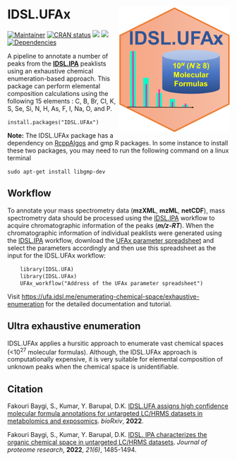 # IDSL.UFAx<img src='UFAx_educational_files/Figures/IDSL.UFAx-logo.png' width="250px" align="right" />

<!-- badges: start -->
[![Maintainer](https://img.shields.io/badge/maintainer-Sadjad_Fakouri_Baygi-blue)](https://github.com/sajfb)
[![CRAN status](https://www.r-pkg.org/badges/version/IDSL.UFAx)](https://cran.r-project.org/package=IDSL.UFAx)
![](http://cranlogs.r-pkg.org/badges/IDSL.UFAx?color=orange)
![](http://cranlogs.r-pkg.org/badges/grand-total/IDSL.UFAx?color=brightgreen)
[![Dependencies](https://tinyverse.netlify.com/badge/IDSL.UFAx)](https://cran.r-project.org/package=IDSL.UFAx)
<!-- badges: end -->

A pipeline to annotate a number of peaks from the [**IDSL.IPA**](https://github.com/idslme/IDSL.IPA) peaklists using an exhaustive chemical enumeration-based approach. This package can perform elemental composition calculations using the following 15 elements : C, B, Br, Cl, K, S, Se, Si, N, H, As, F, I, Na, O, and P.

	install.packages("IDSL.UFAx")


**Note:** The IDSL.UFAx package has a dependency on [RcppAlgos](https://github.com/jwood000/RcppAlgos) and gmp R packages. In some instance to install these two packages, you may need to run the following command on a linux terminal

	sudo apt-get install libgmp-dev

## Workflow
To annotate your mass spectrometry data (**mzXML**, **mzML**, **netCDF**), mass spectrometry data should be processed using the [IDSL.IPA](https://github.com/idslme/IDSL.IPA) workflow to acquire chromatographic information of the peaks (***m/z-RT***). When the chromatographic information of individual peaklists were generated using the [IDSL.IPA](https://github.com/idslme/IDSL.IPA) workflow, download the [UFAx parameter spreadsheet](https://raw.githubusercontent.com/idslme/IDSL.UFAx/main/UFAx_parameters.xlsx) and select the parameters accordingly and then use this spreadsheet as the input for the IDSL.UFAx workflow:

		library(IDSL.UFA)
		library(IDSL.UFAx)
		UFAx_workflow("Address of the UFAx parameter spreadsheet")

Visit https://ufa.idsl.me/enumerating-chemical-space/exhaustive-enumeration for the detailed documentation and tutorial.

## Ultra exhaustive enumeration
IDSL.UFAx applies a hursitic approach to enumerate vast chemical spaces (<10<sup>27</sup> molecular formulas). Although, the IDSL.UFAx approach is computationally expensive, it is very suitable for elemental composition of unknown peaks when the chemical space is unidentifiable.

## Citation
Fakouri Baygi, S., Kumar, Y. Barupal, D.K. [IDSL.UFA assigns high confidence molecular formula annotations for untargeted LC/HRMS datasets in metabolomics and exposomics](https://www.biorxiv.org/content/10.1101/2022.02.02.478834v1.article-info). *bioRxiv*, **2022**.


Fakouri Baygi, S., Kumar, Y. Barupal, D.K. [IDSL. IPA characterizes the organic chemical space in untargeted LC/HRMS datasets](https://pubs.acs.org/doi/10.1021/acs.jproteome.2c00120). *Journal of proteome research*, **2022**, *21(6)*, 1485-1494.
